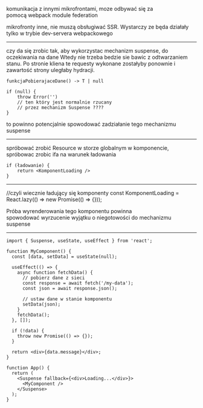 
komunikacja z innymi mikrofrontami, moze odbywać się za pomocą webpack module federation

mikrofronty inne, nie muszą obsługiwać SSR. Wystarczy ze będa działały tylko w trybie dev-servera webpackowego


-----


czy da się zrobic tak, aby wykorzystac mechanizm suspense, do oczekiwania na dane
Wtedy nie trzeba bedzie sie bawic z odtwarzaniem stanu.
Po stronie kliena te requesty wykonane zostałyby ponownie i zawartość strony uległaby hydracji.


```
funkcjaPobierajaceDane() -> T | null

if (null) {
    throw Error('')
    // ten który jest normalnie rzucany
    // przez mechanizm Suspense ????
}
```

to powinno potencjalnie spowodować zadziałanie tego mechanizmu suspense



------


spróbować zrobić Resource w storze globalnym
w komponencie, spróbowac zrobic ifa na warunek ładowania

```
if (ładowanie) {
    return <KomponentLoading />
}
```

------

//czyli wiecznie ładujący się komponenty
const KomponentLoading = React.lazy(() => new Promise(() => {}));

Próba wyrenderowania tego komponentu powinna spowodować wyrzucenie wyjątku o niegotowości do mechanizmu suspense


------


```
import { Suspense, useState, useEffect } from 'react';

function MyComponent() {
  const [data, setData] = useState(null);

  useEffect(() => {
    async function fetchData() {
      // pobierz dane z sieci
      const response = await fetch('/my-data');
      const json = await response.json();

      // ustaw dane w stanie komponentu
      setData(json);
    }
    fetchData();
  }, []);

  if (!data) {
    throw new Promise(() => {});
  }

  return <div>{data.message}</div>;
}

function App() {
  return (
    <Suspense fallback={<div>Loading...</div>}>
      <MyComponent />
    </Suspense>
  );
}
```



